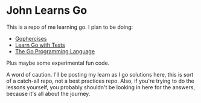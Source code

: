 John Learns Go
==============

This is a repo of me learning go. I plan to be doing:

* [Gophercises](https://gophercises.com/)
* [Learn Go with Tests](https://quii.gitbook.io/learn-go-with-tests/)
* [The Go Programming Language](https://www.gopl.io/)

Plus maybe some experimental fun code.

A word of caution. I'll be posting my learn as I go solutions here, this is sort of a catch-all repo, not a best 
practices repo. Also, if you're trying to do the lessons yourself, you probably shouldn't be looking in here for the
answers, because it's all about the journey.